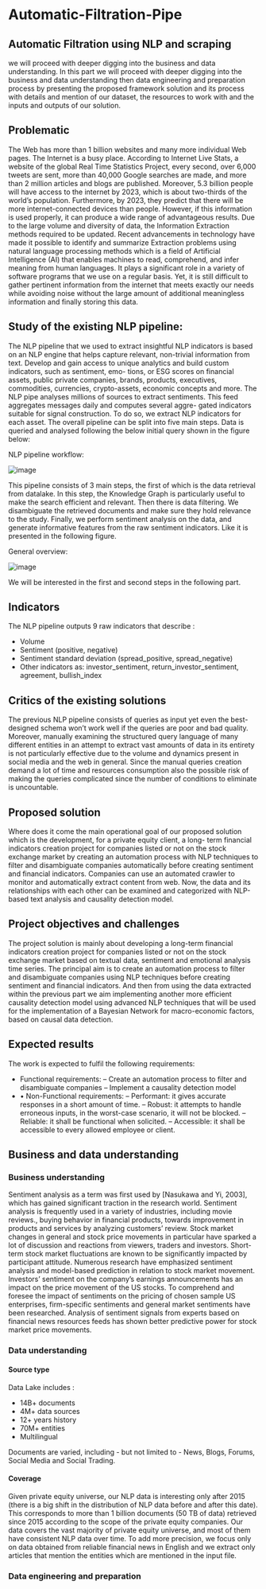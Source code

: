 # Automatic-Filtration-Pipe

## Automatic Filtration using NLP and scraping

we will proceed with deeper digging into the business and data understanding.
In this part we will proceed with deeper digging into the business and data understanding then data engineering and preparation process by presenting the proposed framework solution and its process with details and mention of
our dataset, the resources to work with and the inputs and outputs of our solution.

## Problematic

The Web has more than 1 billion websites and many more individual Web pages. The Internet is a
busy place. According to Internet Live Stats, a website of the global Real Time Statistics Project,
every second, over 6,000 tweets are sent, more than 40,000 Google searches are made, and more
than 2 million articles and blogs are published. Moreover, 5.3 billion people will have access to the
internet by 2023, which is about two-thirds of the world’s population. Furthermore, by 2023, they
predict that there will be more internet-connected devices than people.
However, if this information is used properly, it can produce a wide range of advantageous results. Due
to the large volume and diversity of data, the Information Extraction methods required to be updated.
Recent advancements in technology have made it possible to identify and summarize Extraction
problems using natural language processing methods which is a field of Artificial Intelligence (AI)
that enables machines to read, comprehend, and infer meaning from human languages. It plays a
significant role in a variety of software programs that we use on a regular basis.
Yet, it is still difficult to gather pertinent information from the internet that meets exactly our needs
while avoiding noise without the large amount of additional meaningless information and finally
storing this data.

## Study of the existing NLP pipeline:

The NLP pipeline that we used to extract insightful NLP indicators is based on an NLP engine that helps capture relevant, non-trivial information from text.
Develop and gain access to unique analytics and build custom indicators, such as sentiment, emo-
tions, or ESG scores on financial assets, public private companies, brands, products, executives,
commodities, currencies, crypto-assets, economic concepts and more. The NLP pipe analyses millions
of sources to extract sentiments. This feed aggregates messages daily and computes several aggre-
gated indicators suitable for signal construction. To do so, we extract NLP indicators for each asset.
The overall pipeline can be split into five main steps. Data is queried and analysed following the below
initial query shown in the figure below:

NLP pipeline workflow:


![image](https://user-images.githubusercontent.com/47029962/210668037-9fb2fa99-d67b-43f0-ad24-d59bb6f08919.png)

This pipeline consists of 3 main steps, the first of which is the data retrieval from datalake. In this step, the Knowledge Graph is particularly useful to make the search efficient and
relevant. Then there is data filtering. We disambiguate the retrieved documents and make sure
they hold relevance to the study. Finally, we perform sentiment analysis on the data, and generate
informative features from the raw sentiment indicators. Like it is presented in the following figure.

General overview:

![image](https://user-images.githubusercontent.com/47029962/210670198-2dd35df2-922a-4c9a-8e5f-a9a954e50866.png)

We will be interested in the first and second steps in the following part.

## Indicators

The NLP pipeline outputs 9 raw indicators that describe :
<ul>
<li> Volume </li>
<li> Sentiment (positive, negative) </li>
<li> Sentiment standard deviation (spread_positive, spread_negative) </li>
<li> Other indicators as: investor_sentiment, return_investor_sentiment, agreement, bullish_index </li>
</ul>

## Critics of the existing solutions


The previous NLP pipeline consists of queries as input yet even the best-designed schema won’t work well if
the queries are poor and bad quality. Moreover, manually examining the structured query language
of many different entities in an attempt to extract vast amounts of data in its entirety is not particularly effective due to the volume and dynamics present in social media and the web in general.
Since the manual queries creation demand a lot of time and resources consumption also the possible risk of making the queries complicated since the number of conditions to eliminate is uncountable.

##  Proposed solution

Where does it come the main operational goal of our proposed solution which is the development,
for a private equity client, a long- term financial indicators creation project for companies listed
or not on the stock exchange market by creating an automation process with NLP techniques to
filter and disambiguate companies automatically before creating sentiment and financial indicators.
Companies can use an automated crawler to monitor and automatically extract content from web.
Now, the data and its relationships with each other can be examined and categorized with NLP-based
text analysis and causality detection model.

## Project objectives and challenges

The project solution is mainly about developing a long-term financial indicators creation project for companies listed or not on the stock exchange market based on textual
data, sentiment and emotional analysis time series.
The principal aim is to create an automation process to filter and disambiguate companies using
NLP techniques before creating sentiment and financial indicators.
And then from using the data extracted within the previous part we aim implementing another
more efficient causality detection model using advanced NLP techniques that will be used for the
implementation of a Bayesian Network for macro-economic factors, based on causal data detection.

## Expected results

The work is expected to fulfil the following requirements:
<ul>
<li> Functional requirements:
– Create an automation process to filter and disambiguate companies
– Implement a causality detection model 
</li>
<li> 
• Non-Functional requirements:
– Performant: it gives accurate responses in a short amount of time.
– Robust: it attempts to handle erroneous inputs, in the worst-case scenario, it will not be
blocked.
– Reliable: it shall be functional when solicited.
– Accessible: it shall be accessible to every allowed employee or client.
</li> 
</ul>

## Business and data understanding
### Business understanding

Sentiment analysis as a term was first used by [Nasukawa and Yi, 2003], which has gained significant traction in the research world. Sentiment analysis is frequently used in a variety of industries,
including movie reviews., buying behavior in financial products, towards improvement in products
and services by analyzing customers’ review. Stock market changes in general and stock price movements in particular have sparked a lot of discussion and reactions from viewers, traders and investors.
Short-term stock market fluctuations are known to be significantly impacted by participant attitude.
Numerous research have emphasized sentiment analysis and model-based prediction in relation to
stock market movement. Investors’ sentiment on the company’s earnings announcements has an
impact on the price movement of the US stocks. To comprehend and foresee the impact of sentiments on the pricing of chosen sample US enterprises, firm-specific sentiments and general market
sentiments have been researched. Analysis of sentiment signals from experts based on financial news
resources feeds has shown better predictive power for stock market price movements.

### Data understanding
#### Source type

Data Lake includes :
<ul>
<li> 14B+ documents </li>
<li> 4M+ data sources </li>
<li> 12+ years history </li>
<li> 70M+ entities </li>
<li> Multilingual </li>
</ul>
Documents are varied, including - but not limited to - News, Blogs, Forums, Social Media and Social
Trading.

#### Coverage

Given private equity universe, our NLP data is interesting only after 2015 (there is a big shift
in the distribution of NLP data before and after this date). This corresponds to more than 1
billion documents (50 TB of data) retrieved since 2015 according to the scope of the private equity
companies. Our data covers the vast majority of private equity universe, and most of them have
consistent NLP data over time. To add more precision, we focus only on data obtained from reliable
financial news in English and we extract only articles that mention the entities which are mentioned
in the input file.

### Data engineering and preparation




